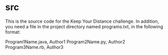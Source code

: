 # src
This is the source code for the Keep Your Distance challenge. In addition, you need a file in the project directory named programs.txt, in the following format:

Program1Name.java, Author1
Program2Name.py, Author2
Program3Name.rb, Author3
